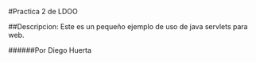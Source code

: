 #Practica 2 de LDOO
 
##Descripcion:
Este es un pequeño ejemplo de uso de java servlets para web.

######Por Diego Huerta